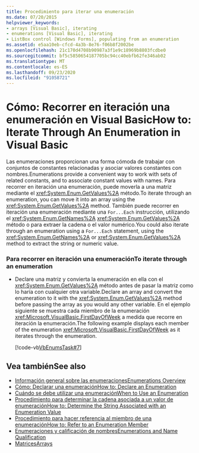```yaml
---
title: Procedimiento para iterar una enumeración
ms.date: 07/20/2015
helpviewer_keywords:
- arrays [Visual Basic], iterating
- enumerations [Visual Basic], iterating
- ListBox control [Windows Forms], populating from an enumeration
ms.assetid: e5aa10eb-cfcd-4a3b-8e76-f06b8f2002be
ms.openlocfilehash: 21c170d4708b90987a3f1e9c18969b8803fcdbe0
ms.sourcegitcommit: bf5c5850654187705bc94cc40ebfb62fe346ab02
ms.translationtype: MT
ms.contentlocale: es-ES
ms.lasthandoff: 09/23/2020
ms.locfileid: "91058721"
---
```

# <a name="how-to-iterate-through-an-enumeration-in-visual-basic"></a><span data-ttu-id="60d1e-102">Cómo: Recorrer en iteración una enumeración en Visual Basic</span><span class="sxs-lookup"><span data-stu-id="60d1e-102">How to: Iterate Through An Enumeration in Visual Basic</span></span>

<span data-ttu-id="60d1e-103">Las enumeraciones proporcionan una forma cómoda de trabajar con conjuntos de constantes relacionadas y asociar valores constantes con nombres.</span><span class="sxs-lookup"><span data-stu-id="60d1e-103">Enumerations provide a convenient way to work with sets of related constants, and to associate constant values with names.</span></span> <span data-ttu-id="60d1e-104">Para recorrer en iteración una enumeración, puede moverla a una matriz mediante el <xref:System.Enum.GetValues%2A> método.</span><span class="sxs-lookup"><span data-stu-id="60d1e-104">To iterate through an enumeration, you can move it into an array using the <xref:System.Enum.GetValues%2A> method.</span></span> <span data-ttu-id="60d1e-105">También puede recorrer en iteración una enumeración mediante una `For...Each` instrucción, utilizando el <xref:System.Enum.GetNames%2A> <xref:System.Enum.GetValues%2A> método o para extraer la cadena o el valor numérico.</span><span class="sxs-lookup"><span data-stu-id="60d1e-105">You could also iterate through an enumeration using a `For...Each` statement, using the <xref:System.Enum.GetNames%2A> or <xref:System.Enum.GetValues%2A> method to extract the string or numeric value.</span></span>  
  
### <a name="to-iterate-through-an-enumeration"></a><span data-ttu-id="60d1e-106">Para recorrer en iteración una enumeración</span><span class="sxs-lookup"><span data-stu-id="60d1e-106">To iterate through an enumeration</span></span>  
  
- <span data-ttu-id="60d1e-107">Declare una matriz y convierta la enumeración en ella con el <xref:System.Enum.GetValues%2A> método antes de pasar la matriz como lo haría con cualquier otra variable.</span><span class="sxs-lookup"><span data-stu-id="60d1e-107">Declare an array and convert the enumeration to it with the <xref:System.Enum.GetValues%2A> method before passing the array as you would any other variable.</span></span> <span data-ttu-id="60d1e-108">En el ejemplo siguiente se muestra cada miembro de la enumeración <xref:Microsoft.VisualBasic.FirstDayOfWeek> a medida que recorre en iteración la enumeración.</span><span class="sxs-lookup"><span data-stu-id="60d1e-108">The following example displays each member of the enumeration <xref:Microsoft.VisualBasic.FirstDayOfWeek> as it iterates through the enumeration.</span></span>  
  
     [!code-vb[VbEnumsTask#7](~/samples/snippets/visualbasic/VS_Snippets_VBCSharp/VbEnumsTask/VB/Class2.vb#7)]  
  
## <a name="see-also"></a><span data-ttu-id="60d1e-109">Vea también</span><span class="sxs-lookup"><span data-stu-id="60d1e-109">See also</span></span>

- [<span data-ttu-id="60d1e-110">Información general sobre las enumeraciones</span><span class="sxs-lookup"><span data-stu-id="60d1e-110">Enumerations Overview</span></span>](enumerations-overview.md)
- [<span data-ttu-id="60d1e-111">Cómo: Declarar una enumeración</span><span class="sxs-lookup"><span data-stu-id="60d1e-111">How to: Declare an Enumeration</span></span>](how-to-declare-enumerations.md)
- [<span data-ttu-id="60d1e-112">Cuándo se debe utilizar una enumeración</span><span class="sxs-lookup"><span data-stu-id="60d1e-112">When to Use an Enumeration</span></span>](when-to-use-an-enumeration.md)
- [<span data-ttu-id="60d1e-113">Procedimiento para determinar la cadena asociada a un valor de enumeración</span><span class="sxs-lookup"><span data-stu-id="60d1e-113">How to: Determine the String Associated with an Enumeration Value</span></span>](how-to-determine-the-string-associated-with-an-enumeration-value.md)
- [<span data-ttu-id="60d1e-114">Procedimiento para hacer referencia al miembro de una enumeración</span><span class="sxs-lookup"><span data-stu-id="60d1e-114">How to: Refer to an Enumeration Member</span></span>](how-to-refer-to-an-enumeration-member.md)
- [<span data-ttu-id="60d1e-115">Enumeraciones y calificación de nombres</span><span class="sxs-lookup"><span data-stu-id="60d1e-115">Enumerations and Name Qualification</span></span>](enumerations-and-name-qualification.md)
- [<span data-ttu-id="60d1e-116">Matrices</span><span class="sxs-lookup"><span data-stu-id="60d1e-116">Arrays</span></span>](../arrays/index.md)
